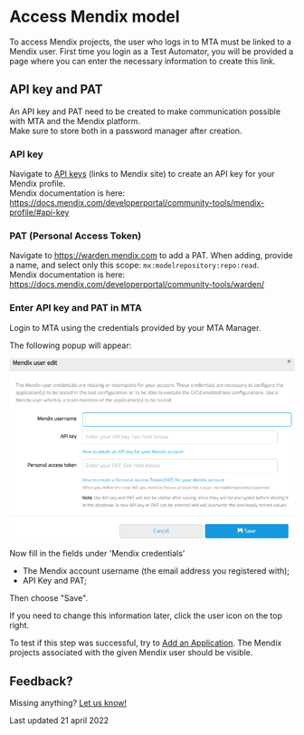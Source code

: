 # Access Mendix model

To access Mendix projects, the user who logs in to MTA must be linked to a Mendix user.
First time you login as a Test Automator, you will be provided a page where you can enter the necessary information to create this link.

## API key and PAT

An API key and PAT need to be created to make communication possible with MTA and the Mendix platform.<br/>Make sure to store both in a password manager after creation. 

### API key

Navigate to [API keys](https://sprintr.home.mendix.com/link/profilesettings/apikeys) (links to Mendix site) to create an API key for your Mendix profile.<br/>Mendix documentation is here: https://docs.mendix.com/developerportal/community-tools/mendix-profile/#api-key

### PAT (Personal Access Token)

Navigate to https://warden.mendix.com to add a PAT. When adding, provide a name, and select only this scope: `mx:modelrepository:repo:read`.<br/>Mendix documentation is here: https://docs.mendix.com/developerportal/community-tools/warden/

### Enter API key and PAT in MTA

Login to MTA using the credentials provided by your MTA Manager.

The following popup will appear:

![Mendix credentials](images/mx-credentials.png)

Now fill in the fields under 'Mendix credentials'
- The Mendix account username (the email address you registered with);
- API Key and PAT;

Then choose "Save".

If you need to change this information later, click the <i class="fal fa-user-circle"></i>  user icon on the top right.

To test if this step was successful, try to [Add an Application](run-first-test). The Mendix projects associated with the given Mendix user should be visible.


## Feedback?
Missing anything? [Let us know!](mailto:support@menditect.com)

Last updated 21 april 2022